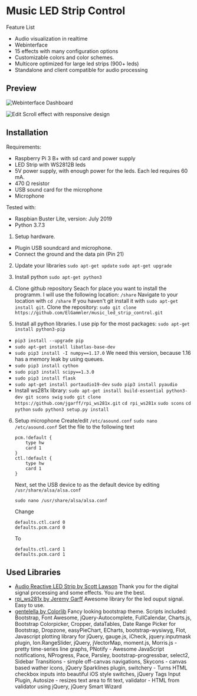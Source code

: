 

# Music LED Strip Control
Feature List

- Audio visualization in realtime
- Webinterface
- 15 effects with many configuration options
- Customizable colors and color schemes.
- Multicore optimized for large led strips (900+ leds)
- Standalone and client compatible for audio processing
## Preview
![Webinterface Dashboard](https://raw.githubusercontent.com/ElGammler/music_led_strip_control/master/media/webinterface.png)

![Edit Scroll effect with responsive design](https://github.com/ElGammler/music_led_strip_control/blob/master/media/webinterface_scroll_edit.png?raw=true)

## Installation
Requirements:

 - Raspberry Pi 3 B+ with sd card and power supply
 - LED Strip with WS2812B leds
 - 5V power supply, with enough power for the leds. Each led requires 60 mA.
 - 470 Ω resistor
 - USB sound card for the microphone
 - Microphone

Tested with:
- Raspbian Buster Lite, version: July 2019
- Python 3.7.3

1. Setup hardware. 
- Plugin USB soundcard and microphone.
- Connect the ground and the data pin (Pin 21)

2. Update your libraries
`sudo apt-get update`
`sudo apt-get upgrade`

3. Install python
`sudo apt-get python3`

4. Clone github repository
Seach for place you want to install the programm. I will use the following location:
`/share`
Navigate to your location with `cd /share`
If you haven't git install it with `sudo apt-get install git`.
Clone the repository: `sudo git clone https://github.com/ElGammler/music_led_strip_control.git`
5. Install all python libraries. I use pip for the most packages: `sudo apt-get install python3-pip`
- `pip3 install --upgrade pip`
- `sudo apt-get install libatlas-base-dev`
- `sudo pip3 install -I numpy==1.17.0` 
We need this version, because 1.16 has a memory leak by using queues.
- `sudo pip3 install cython`
- `sudo pip3 install scipy==1.3.0`
- `sudo pip3 install flask`
- `sudo apt-get install portaudio19-dev`
`sudo pip3 install pyaudio`
- Install ws281x library:
`sudo apt-get install build-essential python3-dev git scons swig`
`sudo git clone https://github.com/jgarff/rpi_ws281x.git`
`cd rpi_ws281x`
`sudo scons`
`cd python`
`sudo python3 setup.py install`

6. Setup microphone
	Create/edit `/etc/asound.conf`
	`sudo nano /etc/asound.conf`
	Set the file to the following text
	```
	pcm.!default {
	    type hw
	    card 1
	}
	ctl.!default {
	    type hw
	    card 1
	}
	```
	Next, set the USB device to as the default device by editing  `/usr/share/alsa/alsa.conf`
	```
	sudo nano /usr/share/alsa/alsa.conf
	```

	Change

	```
	defaults.ctl.card 0
	defaults.pcm.card 0
	```
	To
	```
	defaults.ctl.card 1
	defaults.pcm.card 1
	```

## Used Libraries

 - [Audio Reactive LED Strip by Scott Lawson](https://github.com/scottlawsonbc/audio-reactive-led-strip)
Thank you for the digital signal processing and some effects. You are the best.
- [rpi_ws281x by Jeremy Garff](https://github.com/jgarff/rpi_ws281x)
Awesome library for the led ouput signal. Easy to use.
- [gentelella by Colorlib](https://github.com/ColorlibHQ/gentelella)
Fancy looking bootstrap theme.
Scripts included: Bootstrap, Font Awesome, jQuery-Autocomplete, FullCalendar, Charts.js, Bootstrap Colorpicker, Cropper, dataTables, Date Range Picker for Bootstrap, Dropzone, easyPieChart, ECharts, bootstrap-wysiwyg, Flot, Javascript plotting library for jQuery, gauge.js, iCheck, jquery.inputmask plugin, Ion.RangeSlider, jQuery, jVectorMap, moment.js, Morris.js - pretty time-series line graphs, PNotify - Awesome JavaScript notifications, NProgress, Pace, Parsley, bootstrap-progressbar, select2, Sidebar Transitions - simple off-canvas navigations, Skycons - canvas based wather icons, jQuery Sparklines plugin, switchery - Turns HTML checkbox inputs into beautiful iOS style switches, jQuery Tags Input Plugin, Autosize - resizes text area to fit text, validator - HTML from validator using jQuery, jQuery Smart Wizard

